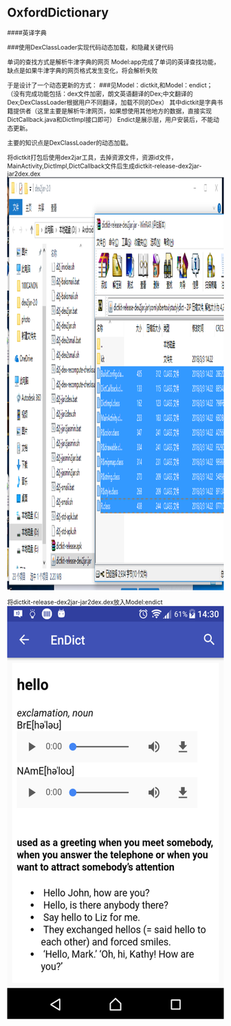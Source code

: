 # OxfordDictionary
####英译字典

###使用DexClassLoader实现代码动态加载，和隐藏关键代码

单词的查找方式是解析牛津字典的网页
Model:app完成了单词的英译查找功能，缺点是如果牛津字典的网页格式发生变化，将会解析失败

于是设计了一个动态更新的方式：
###见Model：dictkit,和Model：endict；
（没有完成功能包括：dex文件加密，朗文英语翻译的Dex;中文翻译的Dex;DexClassLoader根据用户不同翻译，加载不同的Dex）
其中dictkit是字典书籍提供者（这里主要是解析牛津网页，如果想使用其他地方的数据，直接实现DictCallback.java和DictImpl接口即可）
Endict是展示层，用户安装后，不能动态更新。

主要的知识点是DexClassLoader的动态加载。

将dictkit打包后使用dex2jar工具，去掉资源文件，资源id文件，MainActivity,DictImpl,DictCallback文件后生成dictkit-release-dex2jar-jar2dex.dex
<img src="https://github.com/oobest/OxfordDictionary/blob/master/pic/pic.png" width="540" height="960" alt="截图"/>

将dictkit-release-dex2jar-jar2dex.dex放入Model:endict
<img src="https://github.com/oobest/OxfordDictionary/blob/master/pic/device-2018-03-03-143058.png" width="540" height="960" alt="截图"/>

